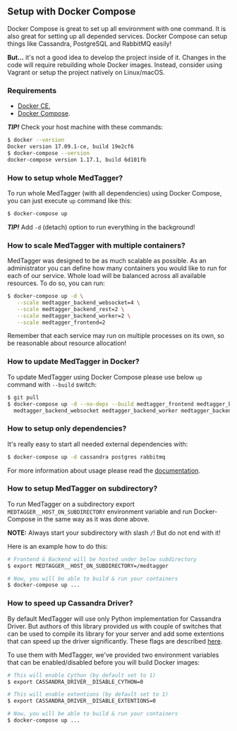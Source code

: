 Setup with Docker Compose
-------------------------

Docker Compose is great to set up all environment with one command. It is also great
 for setting up all depended services. Docker Compose can setup things like Cassandra,
 PostgreSQL and RabbitMQ easily!

**But...** it's not a good idea to develop the project inside of it. Changes in the
 code will require rebuilding whole Docker images. Instead, consider using Vagrant
 or setup the project natively on Linux/macOS.

### Requirements

 - [Docker CE](https://www.docker.com/community-edition),
 - [Docker Compose](https://docs.docker.com/compose/install/).

_**TIP!**_ Check your host machine with these commands:

```bash
$ docker --version
Docker version 17.09.1-ce, build 19e2cf6
$ docker-compose --version
docker-compose version 1.17.1, build 6d101fb
```

### How to setup whole MedTagger?

To run whole MedTagger (with all dependencies) using Docker Compose, you can just execute `up` command like this:

```bash
$ docker-compose up
```

_**TIP!**_ Add `-d` (detach) option to run everything in the background!

### How to scale MedTagger with multiple containers?

MedTagger was designed to be as much scalable as possible. As an administrator you can define how many
 containers you would like to run for each of our service. Whole load will be balanced across all
 available resources. To do so, you can run:

```bash
$ docker-compose up -d \
   --scale medtagger_backend_websocket=4 \
   --scale medtagger_backend_rest=2 \
   --scale medtagger_backend_worker=2 \
   --scale medtagger_frontend=2
```

Remember that each service may run on multiple processes on its own, so be reasonable about
 resource allocation!

### How to update MedTagger in Docker?

To update MedTagger using Docker Compose please use below `up` command with `--build` switch:

```bash
$ git pull
$ docker-compose up -d --no-deps --build medtagger_frontend medtagger_backend_rest \
  medtagger_backend_websocket medtagger_backend_worker medtagger_backend_database_migrations
```

### How to setup only dependencies?

It's really easy to start all needed external dependencies with:

```bash
$ docker-compose up -d cassandra postgres rabbitmq
```

For more information about usage please read the [documentation](https://docs.docker.com/compose/).

### How to setup MedTagger on subdirectory?

To run MedTagger on a subdirectory export `MEDTAGGER__HOST_ON_SUBDIRECTORY` environment variable
 and run Docker-Compose in the same way as it was done above.

**NOTE:** Always start your subdirectory with slash `/`! But do not end with it!
 
Here is an example how to do this:

```bash
# Frontend & Backend will be hosted under below subdirectory
$ export MEDTAGGER__HOST_ON_SUBDIRECTORY=/medtagger

# Now, you will be able to build & run your containers
$ docker-compose up ...
```

### How to speed up Cassandra Driver?

By default MedTagger will use only Python implementation for Cassandra Driver. But authors of this
 library provided us with couple of switches that can be used to compile its library for your
 server and add some extentions that can speed up the driver significantly. These flags are
 described [here](https://github.com/datastax/python-driver/blob/master/docs/installation.rst#optional-non-python-dependencies).

To use them with MedTagger, we've provided two environment variables that can be enabled/disabled
 before you will build Docker images:

```bash
# This will enable Cython (by default set to 1)
$ export CASSANDRA_DRIVER__DISABLE_CYTHON=0

# This will enable extentions (by default set to 1)
$ export CASSANDRA_DRIVER__DISABLE_EXTENTIONS=0

# Now, you will be able to build & run your containers
$ docker-compose up ...
```

